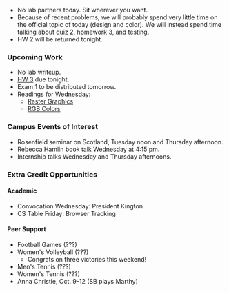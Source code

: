 * No lab partners today.  Sit wherever you want.
* Because of recent problems, we will probably spend very little time on
  the official topic of today (design and color).  We will instead spend
  time talking about quiz 2, homework 3, and testing.
* HW 2 will be returned tonight.

### Upcoming Work

* No lab writeup.
* [HW 3](../assignments/assignment.03.html) due tonight.
* Exam 1 to be distributed tomorrow.
* Readings for Wednesday:
    * [Raster Graphics](../readings/raster-graphics-reading.html)
    * [RGB Colors](../readings/rgb-reading.html)

### Campus Events of Interest

* Rosenfield seminar on Scotland, Tuesday noon and Thursday afternoon.
* Rebecca Hamlin book talk Wednesday at 4:15 pm.
* Internship talks Wednesday and Thursday afternoons.

### Extra Credit Opportunities

#### Academic

* Convocation Wednesday: President Kington
* CS Table Friday: Browser Tracking

#### Peer Support

* Football Games (???)
* Women's Volleyball (???)
    * Congrats on three victories this weekend!
* Men's Tennis (???)
* Women's Tennis (???)
* Anna Christie, Oct. 9-12 (SB plays Marthy)


